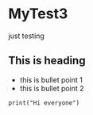 # MyTest3
just testing
## This is heading

* this is bullet point 1
* this is bullet point 2

``` three backticks mean that i will start a block of codes:
print("Hi everyone")
```
